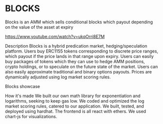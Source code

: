 # BLOCKS

Blocks is an AMM which sells conditional blocks which payout depending on the value of the asset at expiry

https://www.youtube.com/watch?v=ukqOrri8E7M

Description
Blocks is a hybrid predication market, hedging/speculation platform.
Users buy ERC1155 tokens corresponding to discrete price ranges, which payout if the price lands in that range upon expiry.
Users can easily buy packages of tokens which they can use to hedge AMM positions, crypto holdings, or to speculate on the future state of the market.
Users can also easily approximate traditional and binary options payouts.
Prices are dynamically adjusted using log market scoring rules.

Blocks showcase

How it's made
We built our own math library for exponentiation and logarithms, seeking to keep gas low.
We coded and optimized the log market scoring rules, catered to our application.
We built, tested, and deployed using hardhat.
The frontend is all react with ethers.
We used chart-js for visualizations.

